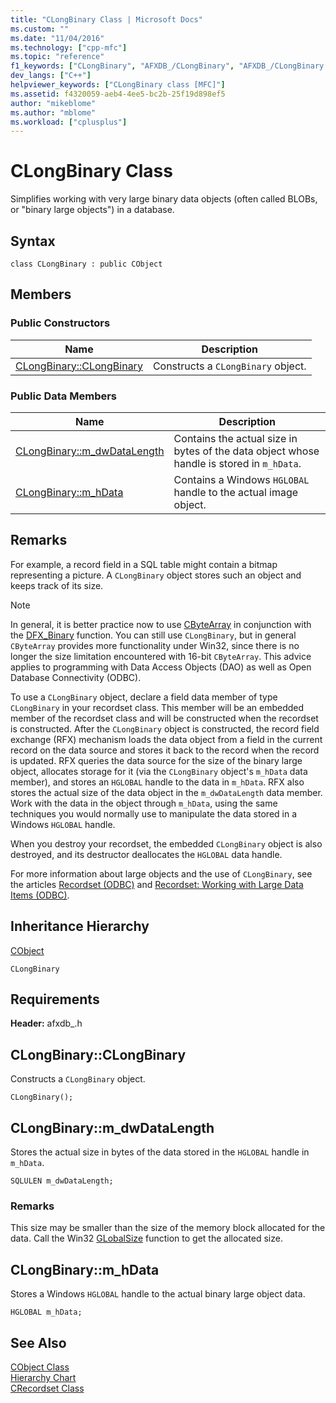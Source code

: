 ```yaml
---
title: "CLongBinary Class | Microsoft Docs"
ms.custom: ""
ms.date: "11/04/2016"
ms.technology: ["cpp-mfc"]
ms.topic: "reference"
f1_keywords: ["CLongBinary", "AFXDB_/CLongBinary", "AFXDB_/CLongBinary::CLongBinary", "AFXDB_/CLongBinary::m_dwDataLength", "AFXDB_/CLongBinary::m_hData"]
dev_langs: ["C++"]
helpviewer_keywords: ["CLongBinary class [MFC]"]
ms.assetid: f4320059-aeb4-4ee5-bc2b-25f19d898ef5
author: "mikeblome"
ms.author: "mblome"
ms.workload: ["cplusplus"]
---
```

# CLongBinary Class
Simplifies working with very large binary data objects (often called BLOBs, or "binary large objects") in a database.  
  
## Syntax  
  
```  
class CLongBinary : public CObject  
```  
  
## Members  
  
### Public Constructors  
  
|Name|Description|  
|----------|-----------------|  
|[CLongBinary::CLongBinary](#clongbinary)|Constructs a `CLongBinary` object.|  
  
### Public Data Members  
  
|Name|Description|  
|----------|-----------------|  
|[CLongBinary::m_dwDataLength](#m_dwdatalength)|Contains the actual size in bytes of the data object whose handle is stored in `m_hData`.|  
|[CLongBinary::m_hData](#m_hdata)|Contains a Windows `HGLOBAL` handle to the actual image object.|  
  
## Remarks  
 For example, a record field in a SQL table might contain a bitmap representing a picture. A `CLongBinary` object stores such an object and keeps track of its size.  
  
> [!NOTE]
>  In general, it is better practice now to use [CByteArray](../../mfc/reference/cbytearray-class.md) in conjunction with the [DFX_Binary](record-field-exchange-functions.md#dfx_binary) function. You can still use `CLongBinary`, but in general `CByteArray` provides more functionality under Win32, since there is no longer the size limitation encountered with 16-bit `CByteArray`. This advice applies to programming with Data Access Objects (DAO) as well as Open Database Connectivity (ODBC).  
  
 To use a `CLongBinary` object, declare a field data member of type `CLongBinary` in your recordset class. This member will be an embedded member of the recordset class and will be constructed when the recordset is constructed. After the `CLongBinary` object is constructed, the record field exchange (RFX) mechanism loads the data object from a field in the current record on the data source and stores it back to the record when the record is updated. RFX queries the data source for the size of the binary large object, allocates storage for it (via the `CLongBinary` object's `m_hData` data member), and stores an `HGLOBAL` handle to the data in `m_hData`. RFX also stores the actual size of the data object in the `m_dwDataLength` data member. Work with the data in the object through `m_hData`, using the same techniques you would normally use to manipulate the data stored in a Windows `HGLOBAL` handle.  
  
 When you destroy your recordset, the embedded `CLongBinary` object is also destroyed, and its destructor deallocates the `HGLOBAL` data handle.  
  
 For more information about large objects and the use of `CLongBinary`, see the articles [Recordset (ODBC)](../../data/odbc/recordset-odbc.md) and [Recordset: Working with Large Data Items (ODBC)](../../data/odbc/recordset-working-with-large-data-items-odbc.md).  
  
## Inheritance Hierarchy  
 [CObject](../../mfc/reference/cobject-class.md)  
  
 `CLongBinary`  
  
## Requirements  
 **Header:** afxdb_.h  
  
##  <a name="clongbinary"></a>  CLongBinary::CLongBinary  
 Constructs a `CLongBinary` object.  
  
```  
CLongBinary();
```  
  
##  <a name="m_dwdatalength"></a>  CLongBinary::m_dwDataLength  
 Stores the actual size in bytes of the data stored in the `HGLOBAL` handle in `m_hData`.  
  
```  
SQLULEN m_dwDataLength;  
```  
  
### Remarks  
 This size may be smaller than the size of the memory block allocated for the data. Call the Win32 [GLobalSize](http://msdn.microsoft.com/library/windows/desktop/aa366593) function to get the allocated size.  
  
##  <a name="m_hdata"></a>  CLongBinary::m_hData  
 Stores a Windows `HGLOBAL` handle to the actual binary large object data.  
  
```  
HGLOBAL m_hData;  
```  
  
## See Also  
 [CObject Class](../../mfc/reference/cobject-class.md)   
 [Hierarchy Chart](../../mfc/hierarchy-chart.md)   
 [CRecordset Class](../../mfc/reference/crecordset-class.md)
